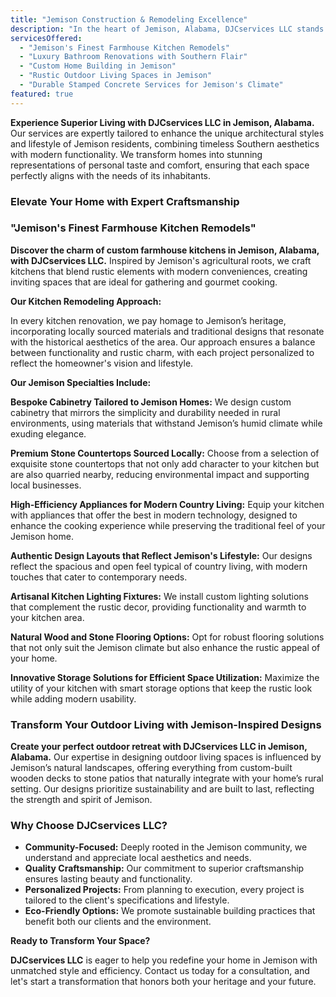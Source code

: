 ```yaml
---
title: "Jemison Construction & Remodeling Excellence"
description: "In the heart of Jemison, Alabama, DJCservices LLC stands out as the leading provider of superior construction and remodeling services. Our commitment to excellence is shown through our customized designs that reflect the rich agricultural heritage and small-town charm of Jemison. With specializations in modernizing farmhouses and enhancing residential and commercial properties, every project is a blend of traditional values and contemporary living."
servicesOffered:
  - "Jemison's Finest Farmhouse Kitchen Remodels"
  - "Luxury Bathroom Renovations with Southern Flair"
  - "Custom Home Building in Jemison"
  - "Rustic Outdoor Living Spaces in Jemison"
  - "Durable Stamped Concrete Services for Jemison's Climate"
featured: true
---
```


**Experience Superior Living with DJCservices LLC in Jemison, Alabama.** Our services are expertly tailored to enhance the unique architectural styles and lifestyle of Jemison residents, combining timeless Southern aesthetics with modern functionality. We transform homes into stunning representations of personal taste and comfort, ensuring that each space perfectly aligns with the needs of its inhabitants.

### Elevate Your Home with Expert Craftsmanship

### "Jemison's Finest Farmhouse Kitchen Remodels"

**Discover the charm of custom farmhouse kitchens in Jemison, Alabama, with DJCservices LLC.** Inspired by Jemison's agricultural roots, we craft kitchens that blend rustic elements with modern conveniences, creating inviting spaces that are ideal for gathering and gourmet cooking.

**Our Kitchen Remodeling Approach:**

In every kitchen renovation, we pay homage to Jemison’s heritage, incorporating locally sourced materials and traditional designs that resonate with the historical aesthetics of the area. Our approach ensures a balance between functionality and rustic charm, with each project personalized to reflect the homeowner's vision and lifestyle.

**Our Jemison Specialties Include:**

**Bespoke Cabinetry Tailored to Jemison Homes:** We design custom cabinetry that mirrors the simplicity and durability needed in rural environments, using materials that withstand Jemison’s humid climate while exuding elegance.

**Premium Stone Countertops Sourced Locally:** Choose from a selection of exquisite stone countertops that not only add character to your kitchen but are also quarried nearby, reducing environmental impact and supporting local businesses.

**High-Efficiency Appliances for Modern Country Living:** Equip your kitchen with appliances that offer the best in modern technology, designed to enhance the cooking experience while preserving the traditional feel of your Jemison home.

**Authentic Design Layouts that Reflect Jemison's Lifestyle:** Our designs reflect the spacious and open feel typical of country living, with modern touches that cater to contemporary needs.

**Artisanal Kitchen Lighting Fixtures:** We install custom lighting solutions that complement the rustic decor, providing functionality and warmth to your kitchen area.

**Natural Wood and Stone Flooring Options:** Opt for robust flooring solutions that not only suit the Jemison climate but also enhance the rustic appeal of your home.

**Innovative Storage Solutions for Efficient Space Utilization:** Maximize the utility of your kitchen with smart storage options that keep the rustic look while adding modern usability.

### Transform Your Outdoor Living with Jemison-Inspired Designs

**Create your perfect outdoor retreat with DJCservices LLC in Jemison, Alabama.** Our expertise in designing outdoor living spaces is influenced by Jemison’s natural landscapes, offering everything from custom-built wooden decks to stone patios that naturally integrate with your home’s rural setting. Our designs prioritize sustainability and are built to last, reflecting the strength and spirit of Jemison.

### Why Choose DJCservices LLC?

- **Community-Focused:** Deeply rooted in the Jemison community, we understand and appreciate local aesthetics and needs.
- **Quality Craftsmanship:** Our commitment to superior craftsmanship ensures lasting beauty and functionality.
- **Personalized Projects:** From planning to execution, every project is tailored to the client's specifications and lifestyle.
- **Eco-Friendly Options:** We promote sustainable building practices that benefit both our clients and the environment.

**Ready to Transform Your Space?**

**DJCservices LLC** is eager to help you redefine your home in Jemison with unmatched style and efficiency. Contact us today for a consultation, and let's start a transformation that honors both your heritage and your future.
